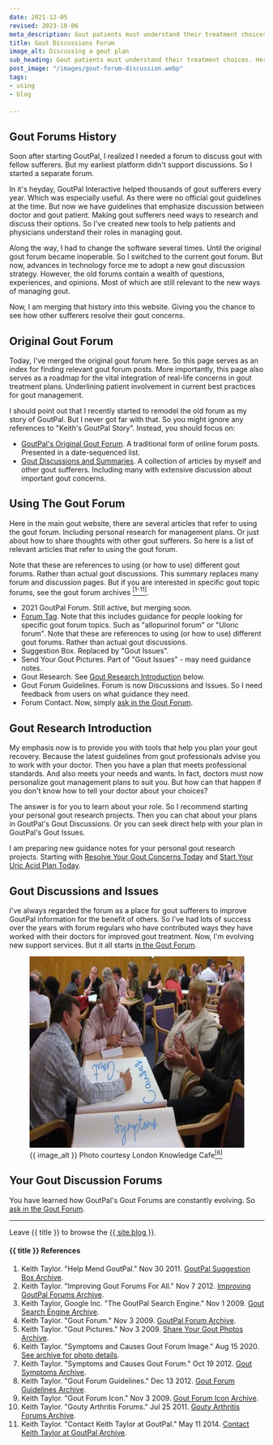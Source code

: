 ```yaml
---
date: 2021-12-05
revised: 2023-10-06
meta_description: Gout patients must understand their treatment choices. What if you don't understand your doctor's advice? Discuss with fellow sufferers.
title: Gout Discussions Forum
image_alt: Discussing a gout plan
sub_heading: Gout patients must understand their treatment choices. Here's how to discuss your plan with other gout sufferers.
post_image: "/images/gout-forum-discussion.webp"
tags:
- using
- blog

---
```


<h2 id="history">Gout Forums History</h2>

Soon after starting GoutPal, I realized I needed a forum to discuss gout with fellow sufferers. But my earliest platform didn't support discussions. So I started a separate forum.

In it's heyday, GoutPal Interactive helped thousands of gout sufferers every year. Which was especially useful. As there were no official gout guidelines at the time. But now we have guidelines that emphasize discussion between doctor and gout patient. Making gout sufferers need ways to research and discuss their options. So I've created new tools to help patients and physicians understand their roles in managing gout.

Along the way, I had to change the software several times. Until the original gout forum became inoperable. So I switched to the current gout forum. But now, advances in technology force me to adopt a new gout discussion strategy. However, the old forums contain a wealth of questions, experiences, and opinions. Most of which are still relevant to the new ways of managing gout.

Now, I am merging that history into this website. Giving you the chance to see how other sufferers resolve their gout concerns.

<h2 id="original">Original Gout Forum</h2>

Today, I've merged the original gout forum here. So this page serves as an index for finding relevant gout forum posts. More importantly, this page also serves as a roadmap for the vital integration of real-life concerns in gout treatment plans. Underlining patient involvement in current best practices for gout management.

I should point out that I recently started to remodel the old forum as my story of GoutPal. But I never got far with that. So you might ignore any references to "Keith's GoutPal Story". Instead, you should focus on:

- <a href="/gout-pal-forum/">GoutPal's Original Gout Forum</a>. A traditional form of online forum posts. Presented in a date-sequenced list.
- <a href="/gout-news/">Gout Discussions and Summaries</a>. A collection of articles by myself and other gout sufferers. Including many with extensive discussion about important gout concerns.

<h2 id="using">Using The Gout Forum</h2>

Here in the main gout website, there are several articles that refer to using the gout forum. Including personal research for management plans. Or just about how to share thoughts with other gout sufferers. So here is a list of relevant articles that refer to using the gout forum.

Note that these are references to using (or how to use) different gout forums. Rather than actual gout discussions. This summary replaces many forum and discussion pages. But if you are interested in specific gout topic forums, see the gout forum archives <a href="#ref1"><sup>[1-11]</sup></a>.


- 2021 GoutPal Forum. Still active, but merging soon.
- <a href="/topic/forum/">Forum Tag</a>. Note that this includes guidance for people looking for specific gout forum topics. Such as "allopurinol forum" or "Uloric forum". Note that these are references to using (or how to use) different gout forums. Rather than actual gout discussions.
- Suggestion Box. Replaced by "Gout Issues". 
- Send Your Gout Pictures. Part of "Gout Issues" - may need guidance notes.
- Gout Research. See <a href="#research">Gout Research Introduction</a> below.
- Gout Forum Guidelines. Forum is now Discussions and Issues. So I need feedback from users on what guidance they need.
- Forum Contact. Now, simply <a href="https://links.goutpal.com/p/goutpal-links-gout-discussions?a=888958067">ask in the Gout Forum</a>.

<h2 id="research">Gout Research Introduction</h2>

My emphasis now is to provide you with tools that help you plan your gout recovery. Because the latest guidelines from gout professionals advise you to work with your doctor. Then you have a plan that meets professional standards. And also meets your needs and wants. In fact, doctors must now personalize gout management plans to suit you. But how can that happen if you don't know how to tell your doctor about your choices?

The answer is for you to learn about your role. So I recommend starting your personal gout research projects. Then you can chat about your plans in GoutPal's Gout Discussions. Or you can seek direct help with your plan in GoutPal's Gout Issues.

I am preparing new guidance notes for your personal gout research projects. Starting with <a href="/blog/whats-your-biggest-gout-concern">Resolve Your Gout Concerns Today</a> and <a href="/blog/starting-gout-plans">Start Your Uric Acid Plan Today</a>.

<h2 id="discussions">Gout Discussions and Issues</h2>

I've always regarded the forum as a place for gout sufferers to improve GoutPal information for the benefit of others. So I've had lots of success over the years with forum regulars who have contributed ways they have worked with their doctors for improved gout treatment. Now, I'm evolving new support services. But it all starts <a href="https://links.goutpal.com/p/goutpal-links-gout-discussions?a=888958067">in the Gout Forum</a>.

<figure id="image" class="inner">
<img src="/images/gout-forum-discussion.webp" alt="{{ image_alt }}"  width="610" height="377">
  <figcaption>{{ image_alt }} Photo courtesy London Knowledge Cafe<a href="#ref6"><sup>[6]</sup></a></figcaption>
</figure>

<h2 id="next">Your Gout Discussion Forums</h2>

You have learned how GoutPal's Gout Forums are constantly evolving. So <a href="https://links.goutpal.com/p/goutpal-links-gout-discussions?a=888958067">ask in the Gout Forum</a>.

<hr>
Leave {{ title }} to browse the <a href="/blog">{{ site.blog }}</a>.

<h4 id="refs">{{ title }} References</h4>
<ol>
	<li id="ref1">Keith Taylor. "Help Mend GoutPal." Nov 30 2011. <a href="https://web.archive.org/web/20140721211506/https://www.goutpal.com/2740/help-mend-goutpal/">GoutPal Suggestion Box Archive</a>.</li>
	<li id="ref2">Keith Taylor. "Improving Gout Forums For All." Nov 7 2012. <a href="https://web.archive.org/web/20211209071244/https://www.goutpal.com/gouty/gout-forums/">Improving GoutPal Forums Archive</a>.</li>
	<li id="ref3">Keith Taylor, Google Inc. "The GoutPal Search Engine." Nov 1 2009. <a href="https://web.archive.org/web/20100104223807/http://www.goutpal.com/the-gout/">Gout Search Engine Archive</a>.</li>
	<li id="ref4">Keith Taylor. "Gout Forum." Nov 3 2009. <a href="https://web.archive.org/web/20211209073933/https://www.goutpal.com/gouty/gout-forum/">GoutPal Forum Archive</a>.</li>
	<li id="ref5">Keith Taylor. "Gout Pictures." Nov 3 2009. <a href="https://web.archive.org/web/20170606104510/http://www.goutpal.com/gouty/gout-picture/gout-pictures/">Share Your Gout Photos Archive</a>.</li>
	<li id="ref6">Keith Taylor. "Symptoms and Causes Gout Forum Image." Aug 15 2020. <a href="https://web.archive.org/web/20170606104510/http://www.goutpal.com/gouty/gout-picture/gout-pictures/">See archive for photo details</a>.</li>
	<li id="ref7">Keith Taylor. "Symptoms and Causes Gout Forum." Oct 19 2012. <a href="https://web.archive.org/web/20201027082227/https://www.goutpal.com/gout-symptoms/gout-symptoms-and-causes/">Gout Symptoms Archive</a>.</li>
	<li id="ref8">Keith Taylor. "Gout Forum Guidelines." Dec 13 2012. <a href="https://web.archive.org/web/20210417085919/https://www.goutpal.com/gouty/gout-forum-guidelines/">Gout Forum Guidelines Archive</a>.</li>
	<li id="ref9">Keith Taylor. "Gout Forum Icon." Nov 3 2009. <a href="https://web.archive.org/web/20200927224959/https://www.goutpal.com/gouty/gout-forum/gout-forum-2/">Gout Forum Icon Archive</a>.</li>
	<li id="ref10">Keith Taylor. "Gouty Arthritis Forums." Jul 25 2011. <a href="https://web.archive.org/web/20210417090653/https://www.goutpal.com/gouty/arthritis-forums/">Gouty Arthritis Forums Archive</a>.</li>
	<li id="ref11">Keith Taylor. "Contact Keith Taylor at GoutPal." May 11 2014. <a href="https://web.archive.org/web/20211128113307/https://www.goutpal.com/gouty/gout-people/">Contact Keith Taylor at GoutPal Archive</a>.</li>
</ol>
